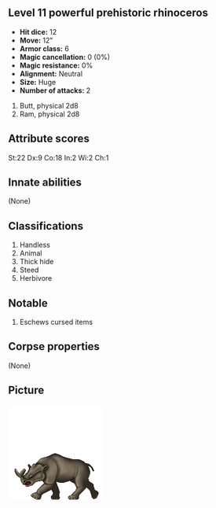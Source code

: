 ## Level 11 powerful prehistoric rhinoceros

- **Hit dice:** 12
- **Move:** 12"
- **Armor class:** 6
- **Magic cancellation:** 0 (0%)
- **Magic resistance:** 0%
- **Alignment:** Neutral
- **Size:** Huge
- **Number of attacks:** 2
1. Butt, physical 2d8
2. Ram, physical 2d8

## Attribute scores

St:22 Dx:9 Co:18 In:2 Wi:2 Ch:1

## Innate abilities

(None)

## Classifications

1. Handless
2. Animal
3. Thick hide
4. Steed
5. Herbivore

## Notable

1. Eschews cursed items

## Corpse properties

(None)

## Picture

![Titanothere](https://github.com/hyvanmielenpelit/GnollHackTileSet/blob/main/Monsters/titanothere/titanothere.png?raw=true)

